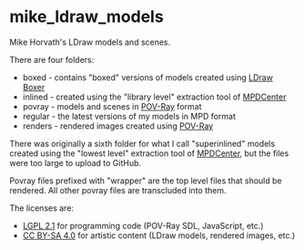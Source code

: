 # mike_ldraw_models
Mike Horvath's LDraw models and scenes.

There are four folders:

* boxed - contains "boxed" versions of models created using [LDraw Boxer](https://github.com/Jeremy1980/LDBoxer)
* inlined - created using the "library level" extraction tool of [MPDCenter](https://ldraw.heidemann.org/index.php?page=mpdcenter)
* povray - models and scenes in [POV-Ray](http://www.povray.org/) format
* regular - the latest versions of my models in MPD format
* renders - rendered images created using [POV-Ray](http://www.povray.org/)

There was originally a sixth folder for what I call "superinlined" models created using the "lowest level" extraction tool of [MPDCenter](https://ldraw.heidemann.org/index.php?page=mpdcenter), but the files were too large to upload to GitHub.

Povray files prefixed with "wrapper" are the top level files that should be rendered. All other povray files are transcluded into them.

The licenses are:

* [LGPL 2.1](https://www.gnu.org/licenses/old-licenses/lgpl-2.1.en.html) for programming code (POV-Ray SDL, JavaScript, etc.)
* [CC BY-SA 4.0](https://creativecommons.org/licenses/by-sa/4.0/legalcode) for artistic content (LDraw models, rendered images, etc.)
